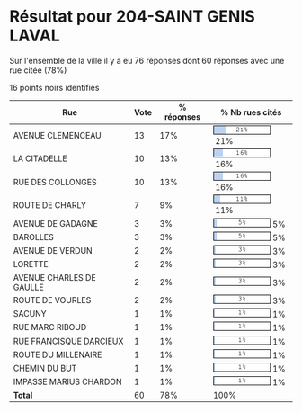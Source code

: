 # Résultat pour 204-SAINT GENIS LAVAL

Sur l'ensemble de la ville il y a eu 76 réponses dont 60 réponses avec une rue citée (78%)

16 points noirs identifiés

| Rue | Vote | % réponses | % Nb rues cités|
|-----|------|------------|----------------|
| AVENUE CLEMENCEAU | 13 | 17% | <img src="../../img/bar_21.gif" />&nbsp;21%|
| LA CITADELLE | 10 | 13% | <img src="../../img/bar_16.gif" />&nbsp;16%|
| RUE DES COLLONGES | 10 | 13% | <img src="../../img/bar_16.gif" />&nbsp;16%|
| ROUTE DE CHARLY | 7 | 9% | <img src="../../img/bar_11.gif" />&nbsp;11%|
| AVENUE DE GADAGNE | 3 | 3% | <img src="../../img/bar_5.gif" />&nbsp;5%|
| BAROLLES | 3 | 3% | <img src="../../img/bar_5.gif" />&nbsp;5%|
| AVENUE DE VERDUN | 2 | 2% | <img src="../../img/bar_3.gif" />&nbsp;3%|
| LORETTE | 2 | 2% | <img src="../../img/bar_3.gif" />&nbsp;3%|
| AVENUE CHARLES DE GAULLE | 2 | 2% | <img src="../../img/bar_3.gif" />&nbsp;3%|
| ROUTE DE VOURLES | 2 | 2% | <img src="../../img/bar_3.gif" />&nbsp;3%|
| SACUNY | 1 | 1% | <img src="../../img/bar_1.gif" />&nbsp;1%|
| RUE MARC RIBOUD | 1 | 1% | <img src="../../img/bar_1.gif" />&nbsp;1%|
| RUE FRANCISQUE DARCIEUX | 1 | 1% | <img src="../../img/bar_1.gif" />&nbsp;1%|
| ROUTE DU MILLENAIRE | 1 | 1% | <img src="../../img/bar_1.gif" />&nbsp;1%|
| CHEMIN DU BUT | 1 | 1% | <img src="../../img/bar_1.gif" />&nbsp;1%|
| IMPASSE MARIUS CHARDON | 1 | 1% | <img src="../../img/bar_1.gif" />&nbsp;1%|
| **Total** | 60 | 78% | 100%|
